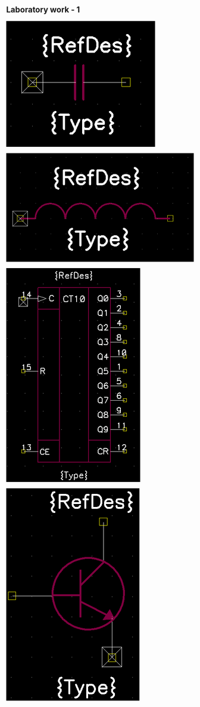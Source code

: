 ## Laboratory work - 1

![Sample player](pictures/lab1_CAPACITOR.png)

![Sample player](pictures/lab1_DROSSEL.png)

![Sample player](pictures/lab1_K561IE8.png)

![Sample player](pictures/lab1_N-P-N.png)
